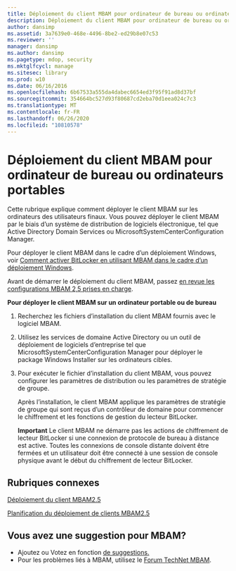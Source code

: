 ```yaml
---
title: Déploiement du client MBAM pour ordinateur de bureau ou ordinateurs portables
description: Déploiement du client MBAM pour ordinateur de bureau ou ordinateurs portables
author: dansimp
ms.assetid: 3a7639e0-468e-4496-8be2-ed29b8e07c53
ms.reviewer: ''
manager: dansimp
ms.author: dansimp
ms.pagetype: mdop, security
ms.mktglfcycl: manage
ms.sitesec: library
ms.prod: w10
ms.date: 06/16/2016
ms.openlocfilehash: 6b67533a555da4dabec6654ed3f95f91ad8d37bf
ms.sourcegitcommit: 354664bc527d93f80687cd2eba70d1eea024c7c3
ms.translationtype: MT
ms.contentlocale: fr-FR
ms.lasthandoff: 06/26/2020
ms.locfileid: "10810578"
---
```

# Déploiement du client MBAM pour ordinateur de bureau ou ordinateurs portables


Cette rubrique explique comment déployer le client MBAM sur les ordinateurs des utilisateurs finaux. Vous pouvez déployer le client MBAM par le biais d’un système de distribution de logiciels électronique, tel que Active Directory Domain Services ou MicrosoftSystemCenterConfiguration Manager.

Pour déployer le client MBAM dans le cadre d’un déploiement Windows, voir [Comment activer BitLocker en utilisant MBAM dans le cadre d’un déploiement Windows](how-to-enable-bitlocker-by-using-mbam-as-part-of-a-windows-deploymentmbam-25.md).

Avant de démarrer le déploiement du client MBAM, passez [en revue les configurations MBAM 2,5 prises en charge](mbam-25-supported-configurations.md).

**Pour déployer le client MBAM sur un ordinateur portable ou de bureau**

1.  Recherchez les fichiers d’installation du client MBAM fournis avec le logiciel MBAM.

2.  Utilisez les services de domaine Active Directory ou un outil de déploiement de logiciels d’entreprise tel que MicrosoftSystemCenterConfiguration Manager pour déployer le package Windows Installer sur les ordinateurs cibles.

3.  Pour exécuter le fichier d’installation du client MBAM, vous pouvez configurer les paramètres de distribution ou les paramètres de stratégie de groupe.

    Après l’installation, le client MBAM applique les paramètres de stratégie de groupe qui sont reçus d’un contrôleur de domaine pour commencer le chiffrement et les fonctions de gestion du lecteur BitLocker.

    **Important**  Le client MBAM ne démarre pas les actions de chiffrement de lecteur BitLocker si une connexion de protocole de bureau à distance est active. Toutes les connexions de console distante doivent être fermées et un utilisateur doit être connecté à une session de console physique avant le début du chiffrement de lecteur BitLocker.

     


## Rubriques connexes
[Déploiement du client MBAM2.5](deploying-the-mbam-25-client.md)

[Planification du déploiement de clients MBAM2.5](planning-for-mbam-25-client-deployment.md)

 

## Vous avez une suggestion pour MBAM?
- Ajoutez ou Votez en fonction [de suggestions.](http://mbam.uservoice.com/forums/268571-microsoft-bitlocker-administration-and-monitoring) 
- Pour les problèmes liés à MBAM, utilisez le [Forum TechNet MBAM](https://social.technet.microsoft.com/Forums/home?forum=mdopmbam). 





